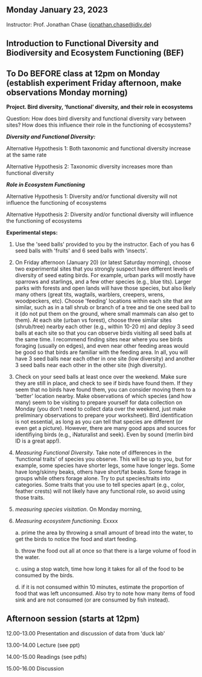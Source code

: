 
## Monday January 23, 2023

Instructor: Prof. Jonathan Chase (jonathan.chase@idiv.de)

## Introduction to Functional Diversity and Biodiversity and Ecosystem Functioning (BEF)

## To Do BEFORE class at 12pm on Monday (establish experiment Friday afternoon, make observations Monday morning)

**Project. Bird diversity, ‘functional’ diversity, and their role in ecosystems**

Question: How does bird diversity and functional diversity vary between sites?  How does this influence their role in the functioning of ecosystems?

***Diversity and Functional Diversity:***

Alternative Hypothesis 1: Both taxonomic and functional diversity increase at the same rate

Alternative Hypothesis 2: Taxonomic diversity increases more than functional diversity

***Role in Ecosystem Functioning***

Alternative Hypothesis 1: Diversity and/or functional diversity will not influence the functioning of ecosystems

Alternative Hypothesis 2: Diversity and/or functional diversity will influence the functioning of ecosystems

**Experimental steps:**
1. Use the 'seed balls' provided to you by the instructor.  Each of you has 6 seed balls with 'fruits' and 6 seed balls with 'insects'.  

2. On Friday afternoon (January 20) (or latest Saturday morning), choose two experimental sites that you strongly suspect have different levels of diversity of seed eating birds.  For example, urban parks will mostly have sparrows and starlings, and a few other species (e.g., blue tits). Larger parks with forests and open lands will have those species, but also likely many others (great tits, wagtails, warblers, creepers, wrens, woodpeckers, etc). Choose 'feeding' locations within each site that are similar, such as in a tall shrub or branch of a tree and tie one seed ball to it (do not put them on the ground, where small mammals can also get to them). At each site (urban vs forest), choose three similar sites (shrub/tree) nearby each other (e.g., within 10-20 m) and deploy 3 seed balls at each site so that you can observe birds visiting all seed balls at the same time. I recommend finding sites near where you see birds foraging (usually on edges), and even near other feeding areas would be good so that birds are familiar with the feeding area. In all, you will have 3 seed balls near each other in one site (low diversity) and another 3 seed balls near each other in the other site (high diversity).

3. Check on your seed balls at least once over the weekend. Make sure they are still in place, and check to see if birds have found them. If they seem that no birds have found them, you can consider moving them to a 'better' location nearby. Make observations of which species (and how many) seem to be visiting to prepare yourself for data collection on Monday (you don't need to collect data over the weekend, just make preliminary observations to prepare your worksheet). Bird identification is not essential, as long as you can tell that species are different (or even get a picture). However, there are many good apps and sources for identifiying birds (e.g., iNaturalist and seek). Even by sound (merlin bird ID is a great app!).

4. *Measuring Functional Diversity*. Take note of differences in the ‘functional traits’ of species you observe. This will be up to you, but for example, some species have shorter legs, some have longer legs. Some have long/skinny beaks, others have short/fat beaks. Some forage in groups while others forage alone. Try to put species/traits into categories. Some traits that you use to tell species apart (e.g., color, feather crests) will not likely have any functional role, so avoid using those traits.

5. *measuring species visitation*. On Monday morning, 

7. *Measuring ecosystem functioning*. Exxxx

   a. prime the area by throwing a small amount of bread into the water, to get the birds to notice the food and start feeding.
  
   b. throw the food out all at once so that there is a large volume of food in the water.
  
   c. using a stop watch, time how long it takes for all of the food to be consumed by the birds.
  
   d. if it is not consumed within 10 minutes, estimate the proportion of food that was left unconsumed. Also try to note how many items of food sink and are not consumed (or are consumed by fish instead).

## Afternoon session (starts at 12pm)

12.00-13.00 Presentation and discussion of data from 'duck lab'

13.00-14.00 Lecture (see ppt)

14.00-15.00 Readings (see pdfs)

15.00-16.00 Discussion

